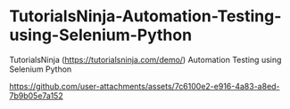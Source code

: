 # TutorialsNinja-Automation-Testing-using-Selenium-Python
TutorialsNinja (https://tutorialsninja.com/demo/) Automation Testing using Selenium Python




https://github.com/user-attachments/assets/7c6100e2-e916-4a83-a8ed-7b9b05e7a152

